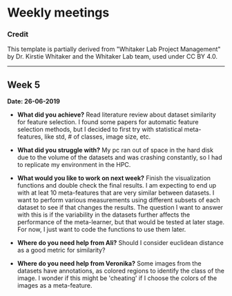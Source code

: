 # Weekly meetings

### Credit
This template is partially derived from "Whitaker Lab Project Management" by Dr. Kirstie Whitaker and the Whitaker Lab team, used under CC BY 4.0. 

------


## Week 5
**Date: 26-06-2019**

* **What did you achieve?**
  Read literature review about dataset similarity for feature selection. I found some papers for automatic feature selection methods, but I decided to first try with statistical meta-features, like std, # of classes, image size, etc.
 

* **What did you struggle with?**
  My pc ran out of space in the hard disk due to the volume of the datasets and was crashing constantly, so I had to replicate my environment in the HPC. 


* **What would you like to work on next week?**
  Finish the visualization functions and double check the final results. I am expecting to end up with at leat 10 meta-features that are very similar between datasets. I want to perform various measurements using different subsets of each dataset to see if that changes the results. The question I want to answer with this is if the variability in the datasets further affects the performance of the meta-learner, but that would be tested at later stage. For now, I just want to code the functions to use them later. 


* **Where do you need help from Ali?**
  Should I consider euclidean distance as a good metric for similarity? 


* **Where do you need help from Veronika?**
  Some images from the datasets have annotations, as colored regions to identify the class of the image. I wonder if this might be 'cheating' if I choose the colors of the images as a meta-feature.
  
 